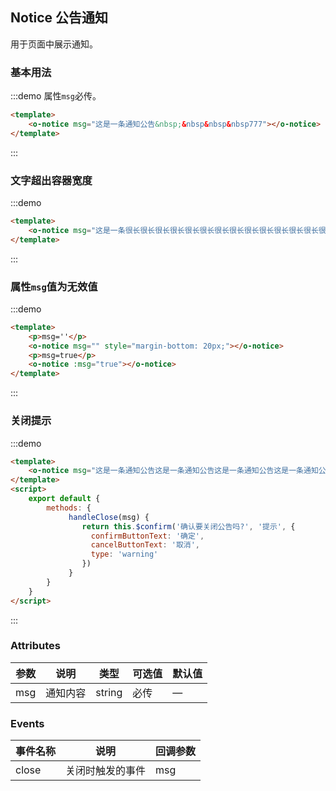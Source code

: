 ## Notice 公告通知

用于页面中展示通知。

### 基本用法

:::demo 属性`msg`必传。
```html
<template>
    <o-notice msg="这是一条通知公告&nbsp;&nbsp&nbsp&nbsp777"></o-notice>
</template>
```
:::

### 文字超出容器宽度

:::demo 
```html
<template>
    <o-notice msg="这是一条很长很长很长很长很长很长很长很长很长很长很长很长很长很长很长很长很长很长很长很长很长很长很长很长的很长很长很长很长很长很长通知公告"></o-notice>
</template>
```
:::

### 属性`msg`值为无效值

:::demo
```html
<template>
    <p>msg=''</p>
    <o-notice msg="" style="margin-bottom: 20px;"></o-notice>
    <p>msg=true</p>
    <o-notice :msg="true"></o-notice>
</template>
```
:::

### 关闭提示

:::demo
```html
<template>
    <o-notice msg="这是一条通知公告这是一条通知公告这是一条通知公告这是一条通知公告" :before-close="handleClose"></o-notice>
</template>
<script>
    export default {
        methods: {
             handleClose(msg) {
                return this.$confirm('确认要关闭公告吗?', '提示', {
                  confirmButtonText: '确定',
                  cancelButtonText: '取消',
                  type: 'warning'
                })
             }
        }
    }
</script>
```
:::

### Attributes
| 参数      | 说明          | 类型      | 可选值                           | 默认值  |
|---------- |-------------- |---------- |--------------------------------  |-------- |
| msg       | 通知内容       | string    | 必传                              | — |

### Events
| 事件名称 | 说明 | 回调参数 |
|---------- |-------- |---------- |
| close | 关闭时触发的事件 | msg |
